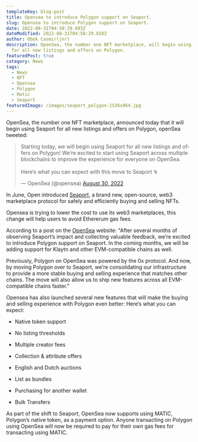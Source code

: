 ```yaml
---
templateKey: blog-post
title: Opensea to introduce Polygon support on Seaport.
slug: Opensea to introduce Polygon support on Seaport.
date: 2022-08-31T04:58:29.693Z
dateModified: 2022-08-31T04:58:29.828Z
author: Obok Casmir(jnr)
description: OpenSea, the number one NFT marketplace, will begin using Seaport
  for all new listings and offers on Polygon.
featuredPost: true
category: News
tags:
  - News
  - NFT
  - Opensea
  - Polygon
  - Matic
  - Seaport
featuredImage: /images/seaport_polygon-1536x864.jpg
---
```

OpenSea, the number one NFT marketplace, announced today that it will begin using Seaport for all new listings and offers on Polygon, openSea tweeted:

<blockquote class="twitter-tweet"><p lang="en" dir="ltr">Starting today, we will begin using Seaport for all new listings and offers on Polygon! We’re excited to start using Seaport across multiple blockchains to improve the experience for everyone on OpenSea.<br><br>Here’s what you can expect with this move to Seaport ↯</p>&mdash; OpenSea (@opensea) <a href="https://twitter.com/opensea/status/1564717997842845696?ref_src=twsrc%5Etfw">August 30, 2022</a></blockquote> <script async src="https://platform.twitter.com/widgets.js" charset="utf-8"></script>



In June, Open introduced [Seaport](https://opensea.io/blog/announcements/launching-seaport-saving-the-community-millions-in-fees/), a brand new, open-source, web3 marketplace protocol for safely and efficiently buying and selling NFTs. 

Opensea is trying to lower the cost to use its web3 marketplaces, this change will help users to avoid Ethererum gas fees.

According to a post on the [OpenSea](https://opensea.io/blog/announcements/polygon-on-seaport/) website: "After several months of observing Seaport’s impact and collecting valuable feedback, we’re excited to introduce Polygon support on Seaport. In the coming months, we will be adding support for Klaytn and other EVM-compatible chains as well.

Previously, Polygon on OpenSea was powered by the 0x protocol. And now, by moving Polygon over to Seaport, we’re consolidating our infrastructure to provide a more stable buying and selling experience that matches other chains. The move will also allow us to ship new features across all EVM-compatible chains faster."

Opensea has also launched several new features that will make the buying and selling experience with Polygon even better: Here’s what you can expect:

* Native token support


* No listing thresholds


* Multiple creator fees


* Collection & attribute offers


* English and Dutch auctions


* List as bundles


* Purchasing for another wallet


* Bulk Transfers

As part of the shift to Seaport, OpenSea now supports using MATIC, Polygon’s native token, as a payment option. Anyone transacting on Polygon using OpenSea will now be required to pay for their own gas fees for transacting using MATIC.